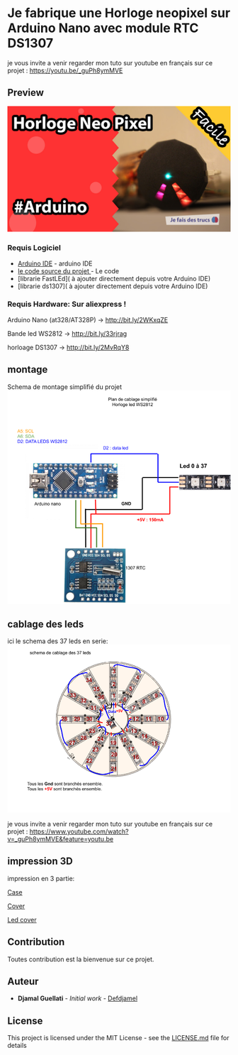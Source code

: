 # Je fabrique une Horloge neopixel sur Arduino Nano avec module RTC DS1307

je vous invite a venir regarder mon tuto sur youtube en français sur ce projet : https://youtu.be/_guPh8ymMVE
 
 ## Preview
 
 ![preview](preview_youtube.jpg?raw=true "preview projet horloge neo pixel")


### Requis Logiciel
* [Arduino IDE](https://www.arduino.cc) - arduino IDE
* [le code source du projet ](clock_pixel_ds1307.ino) - Le code
* [librarie FastLEd]( à ajouter directement depuis votre Arduino IDE)
* [librarie ds1307]( à ajouter directement depuis votre Arduino IDE)

### Requis Hardware: Sur aliexpress !
Arduino Nano (at328/AT328P) ->  http://bit.ly/2WKxqZE

Bande led WS2812 -> http://bit.ly/33rjrag

horloage DS1307 -> http://bit.ly/2MvRqY8


## montage 
Schema de montage simplifié du projet
![Schema ](plan_simplifié.png?raw=true "plan_simplifié.png")


## cablage  des leds
ici le schema des 37 leds en serie:
![Schema ](Plan%20cablage%20led.png?raw=true "Plan cablage led.png")


je vous invite a venir regarder mon tuto sur youtube en français sur ce projet : https://www.youtube.com/watch?v=_guPh8ymMVE&feature=youtu.be


## impression 3D
impression en 3 partie: 

[Case ](case.stl)

[Cover ](cover.stl)

[Led cover ](led_cover.stl)


## Contribution

Toutes contribution est la bienvenue sur ce projet.


## Auteur

* **Djamal Guellati** - *Initial work* - [Defdjamel](https://github.com/Defdjamel)


## License

This project is licensed under the MIT License - see the [LICENSE.md](LICENSE.md) file for details
